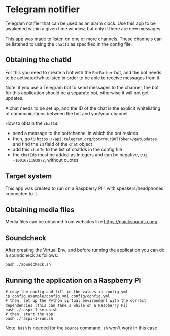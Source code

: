 # Telegram notifier

Telegram notifier that can be used as an alarm clock. Use this app to be awakened within a given time window, but only if there are new messages.

This app was made to listen on one or more channels. These channels can be listened to using the `chatId` as specified in the config file.

## Obtaining the chatId

For this you need to create a bot with the `BotFather` bot, and the bot needs to be activated/whitelisted in order to be able to receive messages from it.

Note: if you use a Telegram bot to send messages to the channel, the bot for this application should be a separate bot, otherwise it will not get updates.

A chat needs to be set up, and the ID of the chat is the explicit whitelisting of communications between the bot and you/your channel.
 
How to obtain the `chatId`:
- send a message to the bot/channel in which the bot resides
- then, go to `https://api.telegram.org/bot<YourBOTToken>/getUpdates` and find the `id` field of the `chat` object
- add this `chatId` to the list of chatIds in the config file
- the `chatIds` must be added as Integers and can be negative, e.g. `-1001671193872`, without quotes

## Target system

This app was created to run on a Raspberry PI 1 with speakers/headphones connected to it.

## Obtaining media files

Media files can be obtained from websites like https://quicksounds.com/

## Soundcheck

After creating the Virtual Env, and before running the application you can do a soundcheck as follows:

```
bash ./soundcheck.sh
```

## Running the application on a Raspberry PI

```
# copy the config and fill in the values in config.yml
cp config.example/config.yml config/config.yml
# then, set up the Python virtual environment with the correct dependencies (this can take a while on a Raspberry Pi)
bash ./raspi-1-setup.sh
# then, start the app
bash ./raspi-1-run.sh
```

Note: `bash` is needed for the `source` command, `sh` won't work in this case